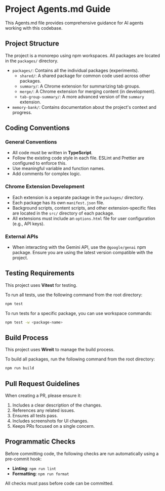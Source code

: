 # Project Agents.md Guide

This Agents.md file provides comprehensive guidance for AI agents working with this codebase.

## Project Structure

The project is a monorepo using npm workspaces. All packages are located in the `packages/` directory.

- `packages/`: Contains all the individual packages (experiments).
  - `shared/`: A shared package for common code used across other packages.
  - `summary/`: A Chrome extension for summarizing tab groups.
  - `merge/`: A Chrome extension for merging content (in development).
  - `tab-group-summary/`: A more advanced version of the `summary` extension.
- `memory-bank/`: Contains documentation about the project's context and progress.

## Coding Conventions

### General Conventions

- All code must be written in **TypeScript**.
- Follow the existing code style in each file. ESLint and Prettier are configured to enforce this.
- Use meaningful variable and function names.
- Add comments for complex logic.

### Chrome Extension Development

- Each extension is a separate package in the `packages/` directory.
- Each package has its own `manifest.json` file.
- Background scripts, content scripts, and other extension-specific files are located in the `src/` directory of each package.
- All extensions must include an `options.html` file for user configuration (e.g., API keys).

### External APIs

- When interacting with the Gemini API, use the `@google/genai` npm package. Ensure you are using the latest version compatible with the project.

## Testing Requirements

This project uses **Vitest** for testing.

To run all tests, use the following command from the root directory:

```bash
npm test
```

To run tests for a specific package, you can use workspace commands:

```bash
npm test -w <package-name>
```

## Build Process

This project uses **Wireit** to manage the build process.

To build all packages, run the following command from the root directory:

```bash
npm run build
```

## Pull Request Guidelines

When creating a PR, please ensure it:

1. Includes a clear description of the changes.
2. References any related issues.
3. Ensures all tests pass.
4. Includes screenshots for UI changes.
5. Keeps PRs focused on a single concern.

## Programmatic Checks

Before committing code, the following checks are run automatically using a pre-commit hook:

- **Linting**: `npm run lint`
- **Formatting**: `npm run format`

All checks must pass before code can be committed.
